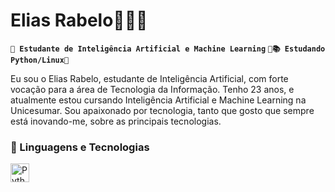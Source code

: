 # Elias Rabelo🧑🏻‍💻

**`🤖 Estudante de Inteligência Artificial e Machine Learning`**
**`🤖📚 Estudando Python/Linux🐧`**

Eu sou o Elias Rabelo, estudante de Inteligência Artificial, com forte vocação para a área de Tecnologia da Informação. Tenho 23 anos, e atualmente estou cursando Inteligência Artificial e Machine Learning na Unicesumar. Sou apaixonado por tecnologia, tanto que gosto que sempre está inovando-me, sobre as principais tecnologias. 


### 🤖 Linguagens e Tecnologias
<img 
    align="left" 
    alt="Python" 
    title="Python"
    width="30px" 
    style="padding-right: 10px;" 
    src="https://cdn.jsdelivr.net/gh/devicons/devicon@latest/icons/python/python-original.svg" 
/>

<br/>
<br/>

